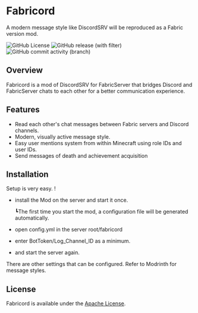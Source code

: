 # Fabricord
A modern message style like DiscordSRV will be reproduced as a Fabric version mod.


![GitHub License](https://img.shields.io/github/license/KT-Ruxy/Fabricord?style=plastic&logo=apache&label=License&link=https%3A%2F%2Fgithub.com%2FKT-Ruxy%2FFabricord%2Fblob%2Fnext-gen%2FLICENSE)
![GitHub release (with filter)](https://img.shields.io/github/v/release/KT-Ruxy/Fabricord?style=plastic) ![GitHub commit activity (branch)](https://img.shields.io/github/commit-activity/t/KT-Ruxy/Fabricord/next-gen?style=plastic&logo=github&label=All%20Commit&link=https%3A%2F%2Fgithub.com%2FKT-Ruxy%2FFabricord%2Fcommits%2Fnext-gen%2F)

## Overview
Fabricord is a mod of DiscordSRV for FabricServer that bridges Discord and FabricServer chats to each other for a better communication experience.

## Features
- Read each other's chat messages between Fabric servers and Discord channels.
- Modern, visually active message style.
- Easy user mentions system from within Minecraft using role IDs and user IDs.
- Send messages of death and achievement acquisition
## Installation
Setup is very easy. !
- install the Mod on the server and start it once.

     ┗The first time you start the mod, a configuration file will be generated automatically.
- open config.yml in the server root/fabricord
- enter BotToken/Log_Channel_ID as a minimum.
- and start the server again.

 There are other settings that can be configured.
 Refer to Modrinth for message styles.

## License
Fabricord is available under the [Apache License](https://github.com/KT-Ruxy/Fabricord/blob/main/LICENSE).